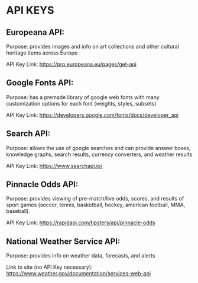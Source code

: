 # API KEYS


## Europeana API:


Purpose: provides images and info on art collections and other cultural heritage items across Europe

API Key Link: https://pro.europeana.eu/pages/get-api

## Google Fonts API:


Purpose: has a premade library of google web fonts with many customization options for each font (weights, styles, subsets)

API Key Link: https://developers.google.com/fonts/docs/developer_api

## Search API:


Purpose: allows the use of google searches and can provide answer boxes, knowledge graphs, search results, currency converters, and weather results

API Key Link: https://www.searchapi.io/

## Pinnacle Odds API:


Purpose: provides viewing of pre-match/live odds, scores, and results of sport games (soccer, tennis, basketball, hockey, american football, MMA, baseball).

API Key Link: https://rapidapi.com/tipsters/api/pinnacle-odds

## National Weather Service API:


Purpose: provides info on weather data, forecasts, and alerts

Link to site (no API Key necessary): https://www.weather.gov/documentation/services-web-api
